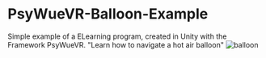 # PsyWueVR-Balloon-Example
Simple example of a ELearning program, created in Unity with the Framework PsyWueVR.
"Learn how to navigate a hot air balloon"
![balloon](https://cloud.githubusercontent.com/assets/23743591/22241669/a657cf06-e220-11e6-8e77-9ce5334c4c18.PNG)
